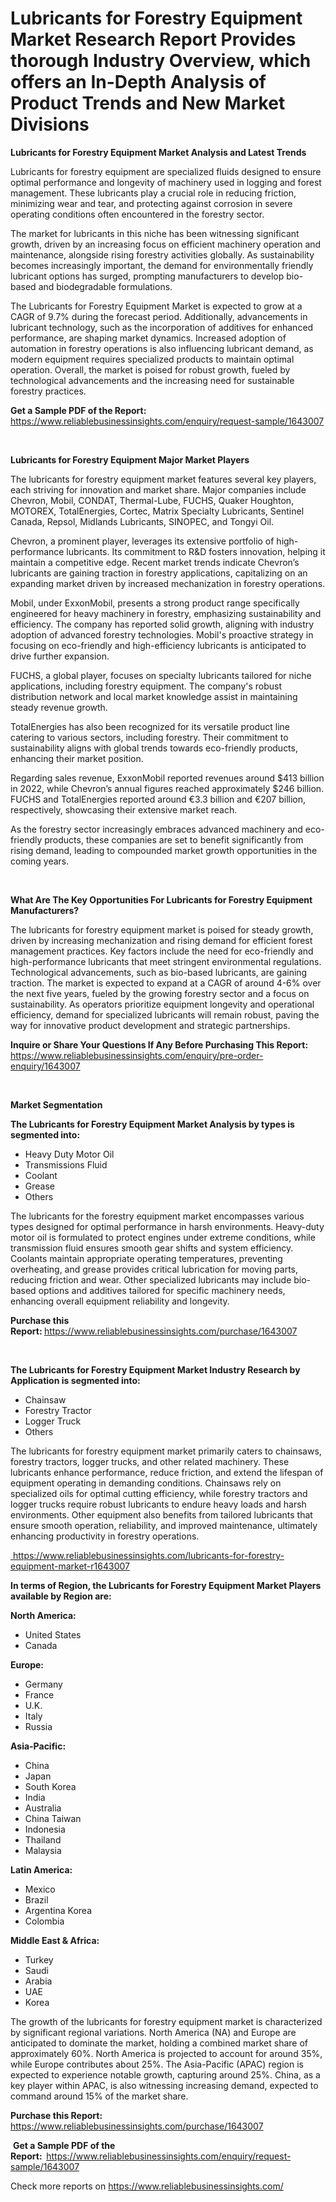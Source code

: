 <p><h1>Lubricants for Forestry Equipment Market Research Report Provides thorough Industry Overview, which offers an In-Depth Analysis of Product Trends and New Market Divisions</h1></p><p><strong>Lubricants for Forestry Equipment Market Analysis and Latest Trends</strong></p>
<p><p>Lubricants for forestry equipment are specialized fluids designed to ensure optimal performance and longevity of machinery used in logging and forest management. These lubricants play a crucial role in reducing friction, minimizing wear and tear, and protecting against corrosion in severe operating conditions often encountered in the forestry sector. </p><p>The market for lubricants in this niche has been witnessing significant growth, driven by an increasing focus on efficient machinery operation and maintenance, alongside rising forestry activities globally. As sustainability becomes increasingly important, the demand for environmentally friendly lubricant options has surged, prompting manufacturers to develop bio-based and biodegradable formulations. </p><p>The Lubricants for Forestry Equipment Market is expected to grow at a CAGR of 9.7% during the forecast period. Additionally, advancements in lubricant technology, such as the incorporation of additives for enhanced performance, are shaping market dynamics. Increased adoption of automation in forestry operations is also influencing lubricant demand, as modern equipment requires specialized products to maintain optimal operation. Overall, the market is poised for robust growth, fueled by technological advancements and the increasing need for sustainable forestry practices.</p></p>
<p><strong>Get a Sample PDF of the Report:&nbsp;</strong> <a href="https://www.reliablebusinessinsights.com/enquiry/request-sample/1643007?utm_campaign=1847&utm_medium=2&utm_source=Github&utm_content=ia&utm_term=12012025&utm_id=lubricants-for-forestry-equipment">https://www.reliablebusinessinsights.com/enquiry/request-sample/1643007</a></p>
<p>&nbsp;</p>
<p><strong>Lubricants for Forestry Equipment Major Market Players</strong></p>
<p><p>The lubricants for forestry equipment market features several key players, each striving for innovation and market share. Major companies include Chevron, Mobil, CONDAT, Thermal-Lube, FUCHS, Quaker Houghton, MOTOREX, TotalEnergies, Cortec, Matrix Specialty Lubricants, Sentinel Canada, Repsol, Midlands Lubricants, SINOPEC, and Tongyi Oil.</p><p>Chevron, a prominent player, leverages its extensive portfolio of high-performance lubricants. Its commitment to R&D fosters innovation, helping it maintain a competitive edge. Recent market trends indicate Chevron’s lubricants are gaining traction in forestry applications, capitalizing on an expanding market driven by increased mechanization in forestry operations.</p><p>Mobil, under ExxonMobil, presents a strong product range specifically engineered for heavy machinery in forestry, emphasizing sustainability and efficiency. The company has reported solid growth, aligning with industry adoption of advanced forestry technologies. Mobil's proactive strategy in focusing on eco-friendly and high-efficiency lubricants is anticipated to drive further expansion.</p><p>FUCHS, a global player, focuses on specialty lubricants tailored for niche applications, including forestry equipment. The company's robust distribution network and local market knowledge assist in maintaining steady revenue growth.</p><p>TotalEnergies has also been recognized for its versatile product line catering to various sectors, including forestry. Their commitment to sustainability aligns with global trends towards eco-friendly products, enhancing their market position.</p><p>Regarding sales revenue, ExxonMobil reported revenues around $413 billion in 2022, while Chevron’s annual figures reached approximately $246 billion. FUCHS and TotalEnergies reported around €3.3 billion and €207 billion, respectively, showcasing their extensive market reach.</p><p>As the forestry sector increasingly embraces advanced machinery and eco-friendly products, these companies are set to benefit significantly from rising demand, leading to compounded market growth opportunities in the coming years.</p></p>
<p>&nbsp;</p>
<p><strong>What Are The Key Opportunities For Lubricants for Forestry Equipment Manufacturers?</strong></p>
<p><p>The lubricants for forestry equipment market is poised for steady growth, driven by increasing mechanization and rising demand for efficient forest management practices. Key factors include the need for eco-friendly and high-performance lubricants that meet stringent environmental regulations. Technological advancements, such as bio-based lubricants, are gaining traction. The market is expected to expand at a CAGR of around 4-6% over the next five years, fueled by the growing forestry sector and a focus on sustainability. As operators prioritize equipment longevity and operational efficiency, demand for specialized lubricants will remain robust, paving the way for innovative product development and strategic partnerships.</p></p>
<p><strong>Inquire or Share Your Questions If Any Before Purchasing This Report:</strong> <a href="https://www.reliablebusinessinsights.com/enquiry/pre-order-enquiry/1643007?utm_campaign=1847&utm_medium=2&utm_source=Github&utm_content=ia&utm_term=12012025&utm_id=lubricants-for-forestry-equipment">https://www.reliablebusinessinsights.com/enquiry/pre-order-enquiry/1643007</a></p>
<p>&nbsp;</p>
<p><strong>Market Segmentation</strong></p>
<p><strong>The Lubricants for Forestry Equipment Market Analysis by types is segmented into:</strong></p>
<p><ul><li>Heavy Duty Motor Oil</li><li>Transmissions Fluid</li><li>Coolant</li><li>Grease</li><li>Others</li></ul></p>
<p><p>The lubricants for the forestry equipment market encompasses various types designed for optimal performance in harsh environments. Heavy-duty motor oil is formulated to protect engines under extreme conditions, while transmission fluid ensures smooth gear shifts and system efficiency. Coolants maintain appropriate operating temperatures, preventing overheating, and grease provides critical lubrication for moving parts, reducing friction and wear. Other specialized lubricants may include bio-based options and additives tailored for specific machinery needs, enhancing overall equipment reliability and longevity.</p></p>
<p><strong>Purchase this Report:&nbsp;</strong><a href="https://www.reliablebusinessinsights.com/purchase/1643007?utm_campaign=1847&utm_medium=2&utm_source=Github&utm_content=ia&utm_term=12012025&utm_id=lubricants-for-forestry-equipment">https://www.reliablebusinessinsights.com/purchase/1643007</a></p>
<p>&nbsp;</p>
<p><strong>The Lubricants for Forestry Equipment Market Industry Research by Application is segmented into:</strong></p>
<p><ul><li>Chainsaw</li><li>Forestry Tractor</li><li>Logger Truck</li><li>Others</li></ul></p>
<p><p>The lubricants for forestry equipment market primarily caters to chainsaws, forestry tractors, logger trucks, and other related machinery. These lubricants enhance performance, reduce friction, and extend the lifespan of equipment operating in demanding conditions. Chainsaws rely on specialized oils for optimal cutting efficiency, while forestry tractors and logger trucks require robust lubricants to endure heavy loads and harsh environments. Other equipment also benefits from tailored lubricants that ensure smooth operation, reliability, and improved maintenance, ultimately enhancing productivity in forestry operations.</p></p>
<p><a href="https://www.reliablebusinessinsights.com/lubricants-for-forestry-equipment-market-r1643007?utm_campaign=1847&utm_medium=2&utm_source=Github&utm_content=ia&utm_term=12012025&utm_id=lubricants-for-forestry-equipment">&nbsp;https://www.reliablebusinessinsights.com/lubricants-for-forestry-equipment-market-r1643007</a></p>
<p><strong>In terms of Region, the Lubricants for Forestry Equipment Market Players available by Region are:</strong></p>
<p>
    <p> <strong> North America: </strong>
        <ul>
            <li>United States</li>
            <li>Canada</li>
        </ul>
        </p> 
    <p> <strong> Europe: </strong>
        <ul>
            <li>Germany</li>
            <li>France</li>
            <li>U.K.</li>
            <li>Italy</li>
            <li>Russia</li>
        </ul>
        </p> 
    <p> <strong> Asia-Pacific: </strong>
        <ul>
            <li>China</li>
            <li>Japan</li>
            <li>South Korea</li>
            <li>India</li>
            <li>Australia</li>
            <li>China Taiwan</li>
            <li>Indonesia</li>
            <li>Thailand</li>
            <li>Malaysia</li>
        </ul>
        </p> 
    <p> <strong> Latin America: </strong>
        <ul>
            <li>Mexico</li>
            <li>Brazil</li>
            <li>Argentina Korea</li>
            <li>Colombia</li>
        </ul>
        </p> 
    <p> <strong> Middle East & Africa: </strong>
        <ul>
            <li>Turkey</li>
            <li>Saudi</li>
            <li>Arabia</li>
            <li>UAE</li>
            <li>Korea</li>
        </ul>
    </p>
    </p>
<p><p>The growth of the lubricants for forestry equipment market is characterized by significant regional variations. North America (NA) and Europe are anticipated to dominate the market, holding a combined market share of approximately 60%. North America is projected to account for around 35%, while Europe contributes about 25%. The Asia-Pacific (APAC) region is expected to experience notable growth, capturing around 25%. China, as a key player within APAC, is also witnessing increasing demand, expected to command around 15% of the market share.</p></p>
<p><strong>Purchase this Report: </strong><a href="https://www.reliablebusinessinsights.com/purchase/1643007?utm_campaign=1847&utm_medium=2&utm_source=Github&utm_content=ia&utm_term=12012025&utm_id=lubricants-for-forestry-equipment">https://www.reliablebusinessinsights.com/purchase/1643007</a></p>
<p>&nbsp;<strong>Get a Sample PDF of the Report:&nbsp;&nbsp;</strong><a href="https://www.reliablebusinessinsights.com/enquiry/request-sample/1643007?utm_campaign=1847&utm_medium=2&utm_source=Github&utm_content=ia&utm_term=12012025&utm_id=lubricants-for-forestry-equipment">https://www.reliablebusinessinsights.com/enquiry/request-sample/1643007</a></p>
<p><strong></strong></p>
<p>Check more reports on <a href="https://www.reliablebusinessinsights.com/?utm_campaign=1847&utm_medium=2&utm_source=Github&utm_content=ia&utm_term=12012025&utm_id=lubricants-for-forestry-equipment">https://www.reliablebusinessinsights.com/</a></p>